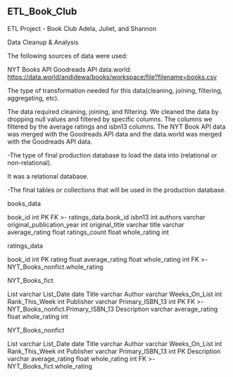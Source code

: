 ## ETL_Book_Club

ETL Project - Book Club Adela, Juliet, and Shannon

Data Cleanup & Analysis
 
The following sources of data were used:

 NYT Books API
 Goodreads API
 data.world: https://data.world/andidewa/books/workspace/file?filename=books.csv

The type of transformation needed for this data(cleaning, joining, filtering, aggregating, etc).

The data required cleaning, joining, and filtering.  We cleaned the data by dropping null values and filtered by specific columns.  The columns we filtered by the average ratings and isbn13 columns.  The NYT Book API data was merged with the Goodreads API data and the data.world was merged with the Goodreads API data.  


-The type of final production database to load the data into (relational or non-relational).

It was a relational database.


-The final tables or collections that will be used in the production database.

books_data

book_id int PK FK >- ratings_data.book_id
isbn13 int 
authors varchar
original_publication_year int
original_title varchar
title varchar
average_rating float
ratings_count float
whole_rating int

ratings_data

book_id int PK
rating float
average_rating float
whole_rating int FK >- NYT_Books_nonfict.whole_rating

NYT_Books_fict

List varchar
List_Date date
Title varchar
Author varchar
Weeks_On_List int
Rank_This_Week int
Publisher varchar
Primary_ISBN_13 int PK FK >- NYT_Books_nonfict.Primary_ISBN_13
Description varchar
average_rating float
whole_rating int

NYT_Books_nonfict

List varchar
List_Date date
Title varchar
Author varchar
Weeks_On_List int
Rank_This_Week int
Publisher varchar
Primary_ISBN_13  int PK
Description varchar
average_rating float
whole_rating int FK >- NYT_Books_fict.whole_rating

